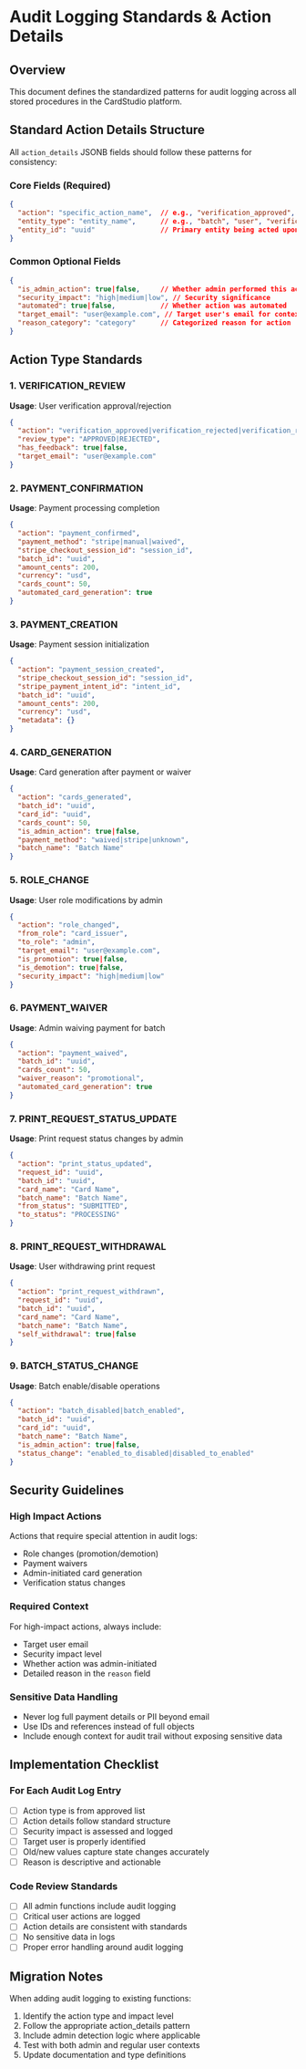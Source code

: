 # Audit Logging Standards & Action Details

## Overview
This document defines the standardized patterns for audit logging across all stored procedures in the CardStudio platform.

## Standard Action Details Structure

All `action_details` JSONB fields should follow these patterns for consistency:

### Core Fields (Required)
```json
{
  "action": "specific_action_name",  // e.g., "verification_approved", "payment_confirmed"
  "entity_type": "entity_name",      // e.g., "batch", "user", "verification"
  "entity_id": "uuid"                // Primary entity being acted upon
}
```

### Common Optional Fields
```json
{
  "is_admin_action": true|false,     // Whether admin performed this action
  "security_impact": "high|medium|low", // Security significance
  "automated": true|false,           // Whether action was automated
  "target_email": "user@example.com", // Target user's email for context
  "reason_category": "category"      // Categorized reason for action
}
```

## Action Type Standards

### 1. VERIFICATION_REVIEW
**Usage**: User verification approval/rejection
```json
{
  "action": "verification_approved|verification_rejected|verification_reviewed",
  "review_type": "APPROVED|REJECTED",
  "has_feedback": true|false,
  "target_email": "user@example.com"
}
```

### 2. PAYMENT_CONFIRMATION
**Usage**: Payment processing completion
```json
{
  "action": "payment_confirmed",
  "payment_method": "stripe|manual|waived",
  "stripe_checkout_session_id": "session_id",
  "batch_id": "uuid",
  "amount_cents": 200,
  "currency": "usd",
  "cards_count": 50,
  "automated_card_generation": true
}
```

### 3. PAYMENT_CREATION
**Usage**: Payment session initialization
```json
{
  "action": "payment_session_created",
  "stripe_checkout_session_id": "session_id",
  "stripe_payment_intent_id": "intent_id",
  "batch_id": "uuid",
  "amount_cents": 200,
  "currency": "usd",
  "metadata": {}
}
```

### 4. CARD_GENERATION
**Usage**: Card generation after payment or waiver
```json
{
  "action": "cards_generated",
  "batch_id": "uuid",
  "card_id": "uuid",
  "cards_count": 50,
  "is_admin_action": true|false,
  "payment_method": "waived|stripe|unknown",
  "batch_name": "Batch Name"
}
```

### 5. ROLE_CHANGE
**Usage**: User role modifications by admin
```json
{
  "action": "role_changed",
  "from_role": "card_issuer",
  "to_role": "admin",
  "target_email": "user@example.com",
  "is_promotion": true|false,
  "is_demotion": true|false,
  "security_impact": "high|medium|low"
}
```

### 6. PAYMENT_WAIVER
**Usage**: Admin waiving payment for batch
```json
{
  "action": "payment_waived",
  "batch_id": "uuid",
  "cards_count": 50,
  "waiver_reason": "promotional",
  "automated_card_generation": true
}
```

### 7. PRINT_REQUEST_STATUS_UPDATE
**Usage**: Print request status changes by admin
```json
{
  "action": "print_status_updated",
  "request_id": "uuid",
  "batch_id": "uuid",
  "card_name": "Card Name",
  "batch_name": "Batch Name",
  "from_status": "SUBMITTED",
  "to_status": "PROCESSING"
}
```

### 8. PRINT_REQUEST_WITHDRAWAL
**Usage**: User withdrawing print request
```json
{
  "action": "print_request_withdrawn",
  "request_id": "uuid",
  "batch_id": "uuid",
  "card_name": "Card Name",
  "batch_name": "Batch Name",
  "self_withdrawal": true|false
}
```

### 9. BATCH_STATUS_CHANGE
**Usage**: Batch enable/disable operations
```json
{
  "action": "batch_disabled|batch_enabled",
  "batch_id": "uuid",
  "card_id": "uuid",
  "batch_name": "Batch Name",
  "is_admin_action": true|false,
  "status_change": "enabled_to_disabled|disabled_to_enabled"
}
```

## Security Guidelines

### High Impact Actions
Actions that require special attention in audit logs:
- Role changes (promotion/demotion)
- Payment waivers
- Admin-initiated card generation
- Verification status changes

### Required Context
For high-impact actions, always include:
- Target user email
- Security impact level
- Whether action was admin-initiated
- Detailed reason in the `reason` field

### Sensitive Data Handling
- Never log full payment details or PII beyond email
- Use IDs and references instead of full objects
- Include enough context for audit trail without exposing sensitive data

## Implementation Checklist

### For Each Audit Log Entry
- [ ] Action type is from approved list
- [ ] Action details follow standard structure
- [ ] Security impact is assessed and logged
- [ ] Target user is properly identified
- [ ] Old/new values capture state changes accurately
- [ ] Reason is descriptive and actionable

### Code Review Standards
- [ ] All admin functions include audit logging
- [ ] Critical user actions are logged
- [ ] Action details are consistent with standards
- [ ] No sensitive data in logs
- [ ] Proper error handling around audit logging

## Migration Notes

When adding audit logging to existing functions:
1. Identify the action type and impact level
2. Follow the appropriate action_details pattern
3. Include admin detection logic where applicable
4. Test with both admin and regular user contexts
5. Update documentation and type definitions
